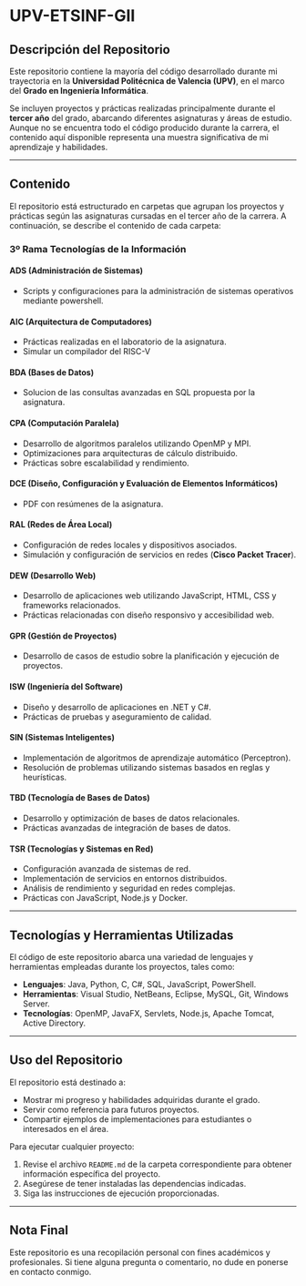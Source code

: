 # UPV-ETSINF-GII

## Descripción del Repositorio
Este repositorio contiene la mayoría del código desarrollado durante mi trayectoria en la **Universidad Politécnica de Valencia (UPV)**, en el marco del **Grado en Ingeniería Informática**. 

Se incluyen proyectos y prácticas realizadas principalmente durante el **tercer año** del grado, abarcando diferentes asignaturas y áreas de estudio. Aunque no se encuentra todo el código producido durante la carrera, el contenido aquí disponible representa una muestra significativa de mi aprendizaje y habilidades.

---

## Contenido
El repositorio está estructurado en carpetas que agrupan los proyectos y prácticas según las asignaturas cursadas en el tercer año de la carrera. A continuación, se describe el contenido de cada carpeta:

### **3º Rama Tecnologías de la Información**

#### **ADS (Administración de Sistemas)**
- Scripts y configuraciones para la administración de sistemas operativos mediante powershell.

#### **AIC (Arquitectura de Computadores)**
- Prácticas realizadas en el laboratorio de la asignatura. 
- Simular un compilador del RISC-V

#### **BDA (Bases de Datos)**
- Solucion de las consultas avanzadas en SQL propuesta por la asignatura.

#### **CPA (Computación Paralela)**
- Desarrollo de algoritmos paralelos utilizando OpenMP y MPI.
- Optimizaciones para arquitecturas de cálculo distribuido.
- Prácticas sobre escalabilidad y rendimiento.

#### **DCE (Diseño, Configuración y Evaluación de Elementos Informáticos)**
- PDF con resúmenes de la asignatura.

#### **RAL (Redes de Área Local)**
- Configuración de redes locales y dispositivos asociados.
- Simulación y configuración de servicios en redes (**Cisco Packet Tracer**).

#### **DEW (Desarrollo Web)**
- Desarrollo de aplicaciones web utilizando JavaScript, HTML, CSS y frameworks relacionados.
- Prácticas relacionadas con diseño responsivo y accesibilidad web.

#### **GPR (Gestión de Proyectos)**
- Desarrollo de casos de estudio sobre la planificación y ejecución de proyectos.

#### **ISW (Ingeniería del Software)**
- Diseño y desarrollo de aplicaciones en .NET y C#.
- Prácticas de pruebas y aseguramiento de calidad.

#### **SIN (Sistemas Inteligentes)**
- Implementación de algoritmos de aprendizaje automático (Perceptron).
- Resolución de problemas utilizando sistemas basados en reglas y heurísticas.

#### **TBD (Tecnología de Bases de Datos)**
- Desarrollo y optimización de bases de datos relacionales.
- Prácticas avanzadas de integración de bases de datos.

#### **TSR (Tecnologías y Sistemas en Red)**
- Configuración avanzada de sistemas de red.
- Implementación de servicios en entornos distribuidos.
- Análisis de rendimiento y seguridad en redes complejas.
- Prácticas con JavaScript, Node.js y Docker. 

---

## Tecnologías y Herramientas Utilizadas
El código de este repositorio abarca una variedad de lenguajes y herramientas empleadas durante los proyectos, tales como:
- **Lenguajes**: Java, Python, C, C#, SQL, JavaScript, PowerShell.
- **Herramientas**: Visual Studio, NetBeans, Eclipse, MySQL, Git, Windows Server.
- **Tecnologías**: OpenMP, JavaFX, Servlets, Node.js, Apache Tomcat, Active Directory.

---

## Uso del Repositorio
El repositorio está destinado a:
- Mostrar mi progreso y habilidades adquiridas durante el grado.
- Servir como referencia para futuros proyectos.
- Compartir ejemplos de implementaciones para estudiantes o interesados en el área.

Para ejecutar cualquier proyecto:
1. Revise el archivo `README.md` de la carpeta correspondiente para obtener información específica del proyecto.
2. Asegúrese de tener instaladas las dependencias indicadas.
3. Siga las instrucciones de ejecución proporcionadas.

---

## Nota Final
Este repositorio es una recopilación personal con fines académicos y profesionales. Si tiene alguna pregunta o comentario, no dude en ponerse en contacto conmigo.

